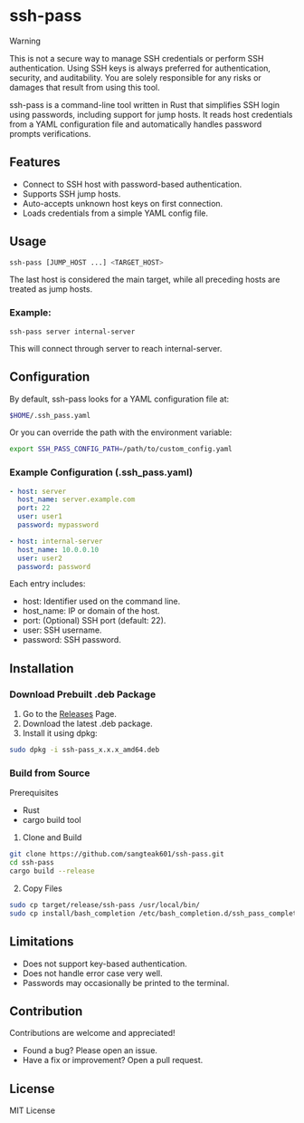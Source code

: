 # ssh-pass

> [!WARNING]  
 This is not a secure way to manage SSH credentials or perform SSH authentication. Using SSH keys is always preferred for authentication, security, and auditability. You are solely responsible for any risks or damages that result from using this tool.

ssh-pass is a command-line tool written in Rust that simplifies SSH login using passwords, including support for jump hosts. It reads host credentials from a YAML configuration file and automatically handles password prompts verifications.

## Features

- Connect to SSH host with password-based authentication.
- Supports SSH jump hosts.
- Auto-accepts unknown host keys on first connection.
- Loads credentials from a simple YAML config file.

## Usage

```bash
ssh-pass [JUMP_HOST ...] <TARGET_HOST>
```

The last host is considered the main target, while all preceding hosts are treated as jump hosts.

### Example:
```
ssh-pass server internal-server
```

This will connect through server to reach internal-server.

## Configuration

By default, ssh-pass looks for a YAML configuration file at:

``` bash
$HOME/.ssh_pass.yaml
```

Or you can override the path with the environment variable:

```bash
export SSH_PASS_CONFIG_PATH=/path/to/custom_config.yaml
```

### Example Configuration (.ssh_pass.yaml)

```yaml
- host: server
  host_name: server.example.com
  port: 22
  user: user1
  password: mypassword

- host: internal-server
  host_name: 10.0.0.10
  user: user2
  password: password
```

Each entry includes:
- host: Identifier used on the command line.
- host_name: IP or domain of the host.
- port: (Optional) SSH port (default: 22).
- user: SSH username.
- password: SSH password.

## Installation

### Download Prebuilt .deb Package

1. Go to the [Releases](https://github.com/sangteak601/ssh-pass/releases) Page.
2. Download the latest .deb package.
3. Install it using dpkg:  
```bash
sudo dpkg -i ssh-pass_x.x.x_amd64.deb
```

### Build from Source

Prerequisites
- Rust
- cargo build tool

1. Clone and Build  
```bash
git clone https://github.com/sangteak601/ssh-pass.git
cd ssh-pass
cargo build --release
```

2. Copy Files  
```bash
sudo cp target/release/ssh-pass /usr/local/bin/
sudo cp install/bash_completion /etc/bash_completion.d/ssh_pass_completion
```

## Limitations

- Does not support key-based authentication.
- Does not handle error case very well.
- Passwords may occasionally be printed to the terminal.

## Contribution

Contributions are welcome and appreciated!

- Found a bug? Please open an issue.
- Have a fix or improvement? Open a pull request.

## License

MIT License
